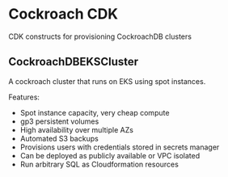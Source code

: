 # Cockroach CDK
CDK constructs for provisioning CockroachDB clusters

## CockroachDBEKSCluster
A cockroach cluster that runs on EKS using spot instances.

Features:
* Spot instance capacity, very cheap compute
* gp3 persistent volumes
* High availability over multiple AZs
* Automated S3 backups
* Provisions users with credentials stored in secrets manager
* Can be deployed as publicly available or VPC isolated
* Run arbitrary SQL as Cloudformation resources
